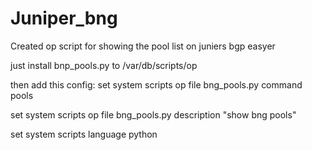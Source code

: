 # Juniper_bng
Created op script for showing the pool list on juniers bgp easyer

just install bnp_pools.py to /var/db/scripts/op

then add this config:
set system scripts op file bng_pools.py command pools

set system scripts op file bng_pools.py description "show bng pools"

set system scripts language python

